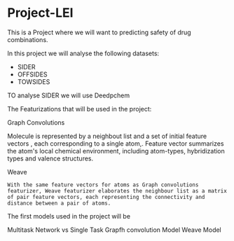 # Project-LEI

This is a Project where we will want to predicting safety of drug combinations.

In this project we will analyse the following datasets:
  - SIDER
  - OFFSIDES
  - TOWSIDES

TO analyse SIDER we will use Deedpchem 


The Featurizations that will be used in the project:

Graph Convolutions

 Molecule is represented by a neighbout list and a set of initial feature vectors , each corresponding to a single atom,. Feature vector summarizes the atom's local chemical environment,  including atom-types, hybridization types and valence structures.
 
Weave

    With the same feature vectors for atoms as Graph convolutions featurizer, Weave featurizer elaborates the neighbour list as a matrix of pair feature vectors, each representing the connectivity and distance between a pair of atoms.

The first models used in the project will be

Multitask Network vs Single Task
Grapfh convolution Model
Weave Model 
